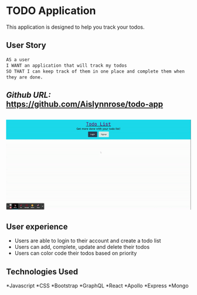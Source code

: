 # **TODO Application**

This application is designed to help you track your todos.


## User Story

```
AS a user
I WANT an application that will track my todos
SO THAT I can keep track of them in one place and complete them when they are done.
```

## _Github URL:_ https://github.com/Aislynnrose/todo-app
## ![Todo Video](./client/public/ezgif.com-gif-maker.gif)



## User experience

* Users are able to login to their account and create a todo list
* Users can add, complete, update and delete their todos
* Users can color code their todos based on priority

## Technologies Used

*Javascript
*CSS
*Bootstrap
*GraphQL
*React
*Apollo
*Express
*Mongo

